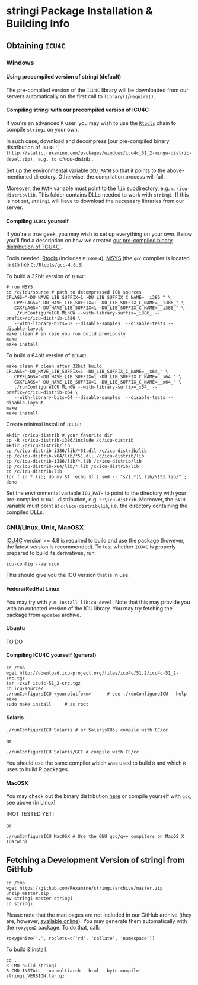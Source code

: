 # **stringi** Package Installation & Building Info


## Obtaining `ICU4C`

### Windows 

#### Using precompiled version of **stringi** (default)

The pre-compiled version of the `ICU4C` library will be downloaded 
from our servers automatically on the first call to `library()`/`require()`.

#### Compiling **stringi** with our precompiled version of ICU4C

If you're an advanced `R` user, you may wish to
use the [`Rtools`](http://cran.r-project.org/bin/windows/Rtools/)
chain to compile `stringi` on your own.

In such case, download and decompress
[our pre-compiled binary distribution of `ICU4C'](http://static.rexamine.com/packages/windows/icu4c_51_2-mingw-distrib-devel.zip),
e.g. to `c:\icu-distrib`.

Set up the environmental variable `ICU_PATH` so that it points
to the above-mentioned directory. Otherwise, the compilation process
will fail.

Moreover, the `PATH` variable must point to the `lib` subdirectory,
e.g. `c:\icu-distrib\lib`.
This folder contains DLLs needed to work with `stringi`.
If this is not set, `stringi` will have to download the necessary
libraries from our server.



#### Compiling `ICU4C` yourself

If you're a true geek, you may wish to set up everything on your own.
Below you'll find a description on how we created 
[our pre-compiled binary distribution of `ICU4C'](http://static.rexamine.com/packages/windows/icu4c_51_2-mingw-distrib-devel.zip).

Tools needed:
[Rtools](http://cran.r-project.org/bin/windows/Rtools/) (includes `MinGW64`),
[MSYS](http://www.mingw.org/wiki/MSYS) (the `gcc` compiler is located
in sth like `C:/Rtools/gcc-4.6.3`)



To build a 32bit version of `ICU4C`:

```
# run MSYS
cd /c/icu/source # path to decompressed ICU sources
CFLAGS="-DU_HAVE_LIB_SUFFIX=1 -DU_LIB_SUFFIX_C_NAME=__i386_" \
   CPPFLAGS="-DU_HAVE_LIB_SUFFIX=1 -DU_LIB_SUFFIX_C_NAME=__i386_" \
   CXXFLAGS="-DU_HAVE_LIB_SUFFIX=1 -DU_LIB_SUFFIX_C_NAME=__i386_" \
   ./runConfigureICU MinGW --with-library-suffix=_i386_ --prefix=/c/icu-distrib-i386 \
   --with-library-bits=32 --disable-samples  --disable-tests --disable-layout
make clean # in case you run build previously
make
make install
```


To build a 64bit version of `ICU4C`:

```
make clean # clean after 32bit build
CFLAGS="-DU_HAVE_LIB_SUFFIX=1 -DU_LIB_SUFFIX_C_NAME=__x64_" \
   CPPFLAGS="-DU_HAVE_LIB_SUFFIX=1 -DU_LIB_SUFFIX_C_NAME=__x64_" \
   CXXFLAGS="-DU_HAVE_LIB_SUFFIX=1 -DU_LIB_SUFFIX_C_NAME=__x64_" \
   ./runConfigureICU MinGW --with-library-suffix=_x64_ --prefix=/c/icu-distrib-x64 \
   --with-library-bits=64 --disable-samples  --disable-tests --disable-layout
make
make install
```

Create minimal install of `ICU4C`:

```
mkdir /c/icu-distrib # your favorite dir
cp -R /c/icu-distrib-i386/include /c/icu-distrib
mkdir /c/icu-distrib/lib
cp /c/icu-distrib-i386/lib/*51.dll /c/icu-distrib/lib
cp /c/icu-distrib-x64/lib/*51.dll /c/icu-distrib/lib
cp /c/icu-distrib-i386/lib/*.lib /c/icu-distrib/lib
cp /c/icu-distrib-x64/lib/*.lib /c/icu-distrib/lib
cd /c/icu-distrib/lib
for f in *.lib; do mv $f `echo $f | sed -r "s/(.*)\.lib/\151.lib/"`; done
```

Set the environmental variable `ICU_PATH` to point
to the directory with your pre-compiled
`ICU4C ` distribution, e.g. `c:\icu-distrib`.
Moreover, the `PATH` variable must point at `c:\icu-distrib\lib`,
i.e. the directory containing the compiled DLLs.


### GNU/Linux, Unix, MacOSX

[ICU4C](http://site.icu-project.org/download) version >= 4.8
is required to build and use the package (however, the latest
version is recommended).
To test whether `ICU4C` is properly prepared to build
its derivatives, run:

```
icu-config --version
```

This should give you the ICU version that is in use.

#### Fedora/RedHat Linux

You may try with `yum install libicu-devel`.
Note that this may provide you with an outdated version of the ICU library.
You may try fetching the package from `updates` archive.

#### Ubuntu

TO DO

#### Compiling ICU4C yourself (general)

```
cd /tmp
wget http://download.icu-project.org/files/icu4c/51.2/icu4c-51_2-src.tgz
tar -zxvf icu4c-51_2-src.tgz
cd icu/source/
./runConfigureICU <yourplatform>      # see ./runConfigureICU --help
make
sudo make install     # as root
```


#### Solaris

```
./runConfigureICU Solaris # or SolarisX86; compile with CC/cc
```

or

```
./runConfigureICU Solaris/GCC # compile with CC/cc
```

You should use the same compiler which was used to build
`R` and which `R` uses to build R packages.

#### MacOSX

You may check out the binary distribution
[here](http://download.icu-project.org/files/icu4c/51.2/icu4c-51_2-MacOSX64_GCC.tgz)
or compile yourself with `gcc`, see above (in Linux)

[NOT TESTED YET]

or

```
./runConfigureICU MacOSX # Use the GNU gcc/g++ compilers on MacOS X (Darwin)
```

## Fetching a Development Version of **stringi** from GitHub

```
cd /tmp
wget https://github.com/Rexamine/stringi/archive/master.zip
unzip master.zip
mv stringi-master stringi
cd stringi
```

Please note that the man pages are not included in our GitHub archive
(they are, however, [available online](http://stringi.rexamine.com/)).
You may generate them automatically with the `roxygen2` package.
To do that, call:

```
roxygenize('.', roclets=c('rd', 'collate', 'namespace'))
```

To build & install:

```
cd ..
R CMD build stringi
R CMD INSTALL --no-multiarch --html --byte-compile  stringi_VERSION.tar.gz
```
